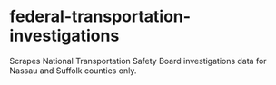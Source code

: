 # federal-transportation-investigations
Scrapes National Transportation Safety Board investigations data for Nassau and Suffolk counties only.